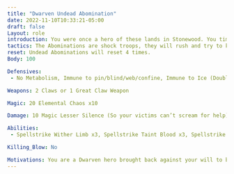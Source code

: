 ```yaml
---
title: "Dwarven Undead Abomination"
date: 2022-11-10T10:33:21-05:00
draft: false
Layout: role
introduction: You were once a hero of these lands in Stonewood. You time came and passed. But now you rise against your own will enslaved to Chaos by the Bloody Fist. You hate what you are doing but you do it without question as it was willed by creatures more powerful than yourself.
tactics: The Abominations are shock troops, they will rush and try to kill who they can.
reset: Undead Abominations will reset 4 times.
Body: 100

Defensives: 
 - No Metabolism, Immune to pin/blind/web/confine, Immune to Ice (Double taken from Flame), Healed by Chaos, Dodge x3, Phase x3

Weapons: 2 Claws or 1 Great Claw Weapon

Magic: 20 Elemental Chaos x10

Damage: 10 Magic Lesser Silence (So your victims can’t scream for help)

Abilities: 
 - Spellstrike Wither Limb x3, Spellstrike Taint Blood x3, Spellstrike Fear x3

Killing_Blow: No

Motivations: You are a Dwarven hero brought back against your will to be the undoing of Stonewood. You feel that internal hate for doing this, but you are a cold slow moving killing machine. You only walk you don’t run to chase. When players are downed, move past them for the Death Knights to kill and create Undead on. Keep the pressure on the players by constantly advancing on them
---
```














